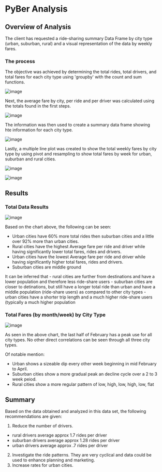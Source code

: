 # PyBer Analysis

## Overview of Analysis
The client has requested a ride-sharing summary Data Frame by city type (urban, suburban, rural) and a visual representation of the data by weekly fares. 

### The process
The objective was achieved by determining the total rides, total drivers, and total fares for each city type using 'groupby' with the count and sum functions.

![image](https://user-images.githubusercontent.com/114044192/200151198-b89c5bc2-f24e-4cd0-837d-7cd449f15c55.png)

Next, the average fare by city, per ride and per driver was calculated using the totals found in the first steps. 

![image](https://user-images.githubusercontent.com/114044192/200151368-03982da6-23cf-4494-ba7e-eb9f7705465f.png)

The information was then used to create a summary data frame showing hte information for each city type. 

![image](https://user-images.githubusercontent.com/114044192/200151447-6e064e02-bfd7-493b-b966-5489044877a4.png)

Lastly, a multiple line plot was created to show the total weekly fares by city type by using pivot and resampling to show total fares by week for urban, suburban and rural cities. 

![image](https://user-images.githubusercontent.com/114044192/200151618-a396ba09-855d-44a4-bd98-9b057d3f8a2c.png)

![image](https://user-images.githubusercontent.com/114044192/200151559-ecc5ce79-a5fc-43b2-8c4c-bd17efdb086e.png)

## Results

### Total Data Results
![image](https://user-images.githubusercontent.com/114044192/200151677-25933c4b-f49e-459c-ba8f-f9b554f97ba1.png)

Based on the chart above, the following can be seen:
 - Urban cities have 60% more total rides then suburban cities and a little over 92% more than urban cities. 
 - Rural cities have the highest Average fare per ride and driver while having significantly lower total fares, rides and drivers. 
 - Urban cities have the lowest Average fare per ride and driver while having significantly higher total fares, rides and drivers. 
 - Suburban cities are middle ground
  
It can be inferred that 
    - rural cities are further from destinations and have a lower population and therefore less ride-share users 
    - suburban cities are closer to detinations, but still have a longer total ride than urban and have a middle population (ride-share users) as compared to other city types
    - urban cities have a shorter trip length and a much higher ride-share users (typically a much higher population
    
### Total Fares (by month/week) by City Type
![image](https://user-images.githubusercontent.com/114044192/200152154-119330a6-6d67-4df2-a83b-f28f805c896b.png)

As seen in the above chart, the last half of February has a peak use for all city types. No other direct correlations can be seen through all three city types. 

Of notable mention: 
- Urban shows a sizeable dip every other week beginning in mid February to April. 
- Suburban cities show a more gradual peak an decline cycle over a 2 to 3 week peiod. 
- Rural cities show a more regular pattern of low, high, low, high, low, flat

## Summary
Based on the data obtained and analyzed in this data set, the following recommendations are given:
1. Reduce the number of drivers. 
  - rural drivers average approx 1.7 rides per driver
  - suburban drivers average approx 1.28 rides per driver
  - urban drivers average approx .7 rides per driver
 2. Investigate the ride patterns. They are very cyclical and data could be used to enhance planning and marketing. 
 3. Increase rates for urban cities. 
